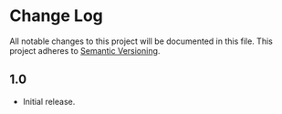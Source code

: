 # Change Log
All notable changes to this project will be documented in this file.
This project adheres to [Semantic Versioning](http://semver.org/).

## 1.0

* Initial release.
